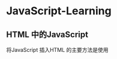 # JavaScript-Learning

## HTML 中的JavaScript

将JavaScript 插入HTML 的主要方法是使用<script>元素。这个元素是由网景公司创造出来，并最早在Netscape Navigator 2 中实现的。后来，这个元素被正式加入到HTML 规范。<script>元素下列8 个属性。

1. async：可选。表示应该立即开始下载脚本，但不能阻止其他页面动作，比如下载资源或等待其他脚本加载。只对外部脚本文件有效。

2. charset：可选。使用src 属性指定的代码字符集。这个属性很少使用，因为大多数浏览器不在乎它的值。

3. crossorigin：可选。配置相关请求的CORS（跨源资源共享）设置。默认不使用CORS。crossorigin="anonymous"配置文件请求不必设置凭据标志。crossorigin="use-credentials"设置凭据标志，意味着出站请求会包含凭据。

4. defer：可选。表示脚本可以延迟到文档完全被解析和显示之后再执行。只对外部脚本文件有效。在IE7 及更早的版本中，对行内脚本也可以指定这个属性。

5. integrity：可选。允许比对接收到的资源和指定的加密签名以验证子资源完整性（SRI，Subresource Integrity）。如果接收到的资源的签名与这个属性指定的签名不匹配，则页面会报错，脚本不会执行。这个属性可以用于确保内容分发网络（CDN，Content Delivery Network）不会提供恶意内容。

6. language：废弃。最初用于表示代码块中的脚本语言（如"JavaScript"、"JavaScript 1.2"或"VBScript"）。大多数浏览器都会忽略这个属性，不应该再使用它。

7. src：可选。表示包含要执行的代码的外部文件。

8. type：可选。代替language，表示代码块中脚本语言的内容类型（也称MIME 类型）。按照惯例，这个值始终都是"text/javascript"，尽管"text/javascript"和"text/ecmascript"都已经废弃了。JavaScript 文件的MIME 类型通常是"application/x-javascript"，不过给type 属性这个值有可能导致脚本被忽略。在非IE 的浏览器中有效的其他有"application/javascript"和"application/ecmascript"。如果这个值是module，则代码会被当成ES6 模块，而且只有这时候代码中才能出现import 和export 关键字。

JavaScript 是通过<script>元素插入到HTML 页面中的。这个元素可用于把JavaScript 代码嵌入到HTML 页面中，跟其他标记混合在一起，也可用于引入保存在外部文件中的JavaScript。本章的重点可以总结如下。

1. 要包含外部JavaScript 文件，必须将src 属性设置为要包含文件的URL。文件可以跟网页在同一台服务器上，也可以位于完全不同的域。

2. 所有<script>元素会依照它们在网页中出现的次序被解释。在不使用defer 和async 属性的情况下，包含在<script>元素中的代码必须严格按次序解释。

3. 对不推迟执行的脚本，浏览器必须解释完位于<script>元素中的代码，然后才能继续渲染页面的剩余部分。为此，通常应该把<script>元素放到页面末尾，介于主内容之后及</body>标签之前。

4. 可以使用defer 属性把脚本推迟到文档渲染完毕后再执行。推迟的脚本原则上按照它们被列出的次序执行。

5. 可以使用async 属性表示脚本不需要等待其他脚本，同时也不阻塞文档渲染，即异步加载。异步脚本不能保证按照它们在页面中出现的次序执行。

6. 通过使用`<noscript>`元素，可以指定在浏览器不支持脚本时显示的内容。如果浏览器支持并启用脚本，则`<noscript>`元素中的任何内容都不会被渲染。

### 语言基础

1. 区分大小写

2. 标志符：所谓标识符，就是变量、函数、属性或函数参数的名称。标识符可以由一或多个下列字符组成：

   1. 第一个字符必须是一个字母、下划线（_）或美元符号（$）；

   2. 剩下的其他字符可以是字母、下划线、美元符号或数字。

3. 注释

   1. 单行注释 //
   2. 多行注释 /* \n \n \n*/

4. 关键字与保留字

   1. break do in typeof

      case else instanceof var

      catch export new void

      class extends return while

      const finally super with

      continue for switch yield

      debugger function this

      default if throw

   2. 始终保留:

      enum

      严格模式下保留:

      implements package public

      interface protected static

      let private

      模块代码中保留:

      await

5. 变量

   1. var 声明的范围是函数作用域
   
   2. let 声明的范围是块作用域
   
      1.  暂时性死区
   
         let 与var 的另一个重要的区别，就是let 声明的变量不会在作用域中被提升。
   
      2. 全局声明
   
         与var 关键字不同，使用let 在全局作用域中声明的变量不会成为window 对象的属性（var 声明的变量则会）。
   
      3. 条件声明
   
         在使用var 声明变量时，由于声明会被提升，JavaScript 引擎会自动将多余的声明在作用域顶部合并为一个声明。因为let 的作用域是块，所以不可能检查前面是否已经使用let 声明过同名变量，同时也就不可能在没有声明的情况下声明它。
   
   3. const 的行为与let 基本相同，唯一一个重要的区别是用它声明变量时必须同时初始化变量，且尝试修改const 声明的变量会导致运行时错误。
   
6. ECMAScript 有6 种简单数据类型（也称为原始类型）：Undefined、Null、Boolean、Number、String 和Symbol。Symbol（符号）是ECMAScript 6 新增的。还有一种复杂数据类型叫Object（对象）。Object 是一种无序名值对的集合。因为在ECMAScript 中不能定义自己的数据类型，所有值都可以用上述7 种数据类型之一来表示。只有7 种数据类型似乎不足以表示全部数据。但ECMAScript 的数据类型很灵活，一种数据类型可以当作多种数据类型来使用。

   1. Undefined 类型只有一个值，就是特殊值undefined。当使用var 或let 声明了变量但没有初始化时，就相当于给变量赋予了undefined 值
   2. Null 类型同样只有一个值，即特殊值null。逻辑上讲，null 值表示一个空对象指针，这也是给typeof 传一个null 会返回"object"的原因
   3. Boolean（布尔值）类型是ECMAScript 中使用最频繁的类型之一，有两个字面值：true 和false。这两个布尔值不同于数值，因此true 不等于1，false 不等于0。
   4. ECMAScript 中最有意思的数据类型或许就是Number 了。Number 类型使用IEEE 754 格式表示整数和浮点值（在某些语言中也叫双精度值）。不同的数值类型相应地也有不同的数值字面量格式。
      1. 要定义浮点值，数值中必须包含小数点，而且小数点后面必须至少有一个数字。虽然小数点前面不是必须有整数，但推荐加上。
      2. 由于内存的限制，ECMAScript 并不支持表示这个世界上的所有数值。ECMAScript 可以表示的最小数值保存在Number.MIN_VALUE 中，这个值在多数浏览器中是5e324；可以表示的最大数值保存在Number.MAX_VALUE 中，这个值在多数浏览器中是1.797 693 134 862 315 7e+308。如果某个计算得到的数值结果超出了JavaScript 可以表示的范围，那么这个数值会被自动转换为一个特殊的Infinity（无穷）值。任何无法表示的负数以-Infinity（负无穷大）表示，任何无法表示的正数以Infinity（正无穷大）表示。
      3. 有一个特殊的数值叫NaN，意思是“不是数值”（Not a Number），用于表示本来要返回数值的操作失败了（而不是抛出错误）。比如，用0 除任意数值在其他语言中通常都会导致错误，从而中止代码执行。但在ECMAScript 中，0、+0 或0 相除会返回NaN
      4. 有3 个函数可以将非数值转换为数值：Number()、parseInt()和parseFloat()。Number()是转型函数，可用于任何数据类型。后两个函数主要用于将字符串转换为数值。对于同样的参数，这3 个函数执行的操作也不同
   5. String（字符串）数据类型表示零或多个16 位Unicode 字符序列。字符串可以使用双引号（"）、单引号（'）或反引号（`）标示
      1. 字符串数据类型包含一些字符字面量，用于表示非打印字符或有其他用途的字符
      2. ECMAScript 中的字符串是不可变的（immutable），意思是一旦创建，它们的值就不能变了。要修改某个变量中的字符串值，必须先销毁原始的字符串，然后将包含新值的另一个字符串保存到该变量.
      3. 有两种方式把一个值转换为字符串。首先是使用几乎所有值都有的toString()方法。这个方法唯一的用途就是返回当前值的字符串等价物。
      4. ECMAScript 6 新增了使用模板字面量定义字符串的能力。与使用单引号或双引号不同，模板字面量保留换行字符，可以跨行定义字符串.
      5. 模板字面量最常用的一个特性是支持字符串插值，也就是可以在一个连续定义中插入一个或多个值。技术上讲，模板字面量不是字符串，而是一种特殊的JavaScript 句法表达式，只不过求值后得到的是字符串。模板字面量在定义时立即求值并转换为字符串实例，任何插入的变量也会从它们最接近的作用域中取值
      6. 模板字面量也支持定义标签函数（tag function），而通过标签函数可以自定义插值行为。标签函数会接收被插值记号分隔后的模板和对每个表达式求值的结果。
         标签函数本身是一个常规函数，通过前缀到模板字面量来应用自定义行为，如下例所示。标签函数接收到的参数依次是原始字符串数组和对每个表达式求值的结果。这个函数的返回值是对模板字面量求值得到的字符串。
      7. 使用模板字面量也可以直接获取原始的模板字面量内容（如换行符或Unicode 字符），而不是被转换后的字符表示。为此，可以使用默认的String.raw 标签函数
   6. Symbol（符号）是ECMAScript 6 新增的数据类型。符号是原始值，且符号实例是唯一、不可变的。符号的用途是确保对象属性使用唯一标识符，不会发生属性冲突的危险。
      1. 符号需要使用Symbol()函数初始化。因为符号本身是原始类型，所以typeof 操作符对符号返回symbol。
      2. 如果运行时的不同部分需要共享和重用符号实例，那么可以用一个字符串作为键，在全局符号注册表中创建并重用符号。
      3. 凡是可以使用字符串或数值作为属性的地方，都可以使用符号。这就包括了对象字面量属性和Object.defineProperty()/Object.defineProperties()定义的属性。对象字面量只能在计算属性语法中使用符号作为属性。



### 操作符

#### 一元操作符

1. 递增/递减操作符

   递增和递减操作符直接照搬自C 语言，但有两个版本：前缀版和后缀版。顾名思义，前缀版就是位于要操作的变量前头，后缀版就是位于要操作的变量后头。前缀递增操作符会给数值加1，把两个加号（++）放到变量前头即可

2.  一元加和减

   一元加和减操作符对大多数开发者来说并不陌生，它们在ECMAScript 中跟在高中数学中的用途一样。一元加由一个加号（+）表示，放在变量前头，对数值没有任何影响：

#### 位操作符号

1.  按位非

   按位非操作符用波浪符（~）表示，它的作用是返回数值的一补数。按位非是ECMAScript 中为数不多的几个二进制数学操作符之一。

2. 按位与

   按位与操作符用和号（&）表示，有两个操作数。本质上，按位与就是将两个数的每一个位对齐，然后基于真值表中的规则，对每一位执行相应的与操作。

3. 按位或

   按位或操作符用管道符（|）表示，同样有两个操作数。

4. 按位异或

   按位异或用脱字符（^）表示，同样有两个操作数。

5. 左移

   左移操作符用两个小于号（<<）表示，会按照指定的位数将数值的所有位向左移动。比如，如果数值2（二进制10）向左移5 位，就会得到64（二进制1000000）

6. 有符号右移

   有符号右移由两个大于号（>>）表示，会将数值的所有32 位都向右移，同时保留符号（正或负）。有符号右移实际上是左移的逆运算。比如，如果将64 右移5 位，那就是2

7. 无符号右移

   无符号右移用3 个大于号表示（>>>），会将数值的所有32 位都向右移。对于正数，无符号右移与有符号右移结果相同。仍然以前面有符号右移的例子为例，64 向右移动5 位，会变成2

#### 布尔操作符

1. 逻辑非

   逻辑非操作符由一个叹号（!）表示，可应用给ECMAScript 中的任何值。这个操作符始终返回布尔值，无论应用到的是什么数据类型。逻辑非操作符首先将操作数转换为布尔值，然后再对其取反。换句话说，逻辑非操作符会遵循如下规则。

    如果操作数是对象，则返回false。

    如果操作数是空字符串，则返回true。

    如果操作数是非空字符串，则返回false。

    如果操作数是数值0，则返回true。

    如果操作数是非0 数值（包括Infinity），则返回false。

    如果操作数是null，则返回true。

    如果操作数是NaN，则返回true。

    如果操作数是undefined，则返回true。

2.  逻辑与

   逻辑与操作符由两个和号（&&）表示，应用到两个值

    如果第一个操作数是对象，则返回第二个操作数。

    如果第二个操作数是对象，则只有第一个操作数求值为true 才会返回该对象。

    如果两个操作数都是对象，则返回第二个操作数。

    如果有一个操作数是null，则返回null。

    如果有一个操作数是NaN，则返回NaN。

    如果有一个操作数是undefined，则返回undefined。

3. 逻辑或

   逻辑或操作符由两个管道符（||）

    如果第一个操作数是对象，则返回第一个操作数。

    如果第一个操作数求值为false，则返回第二个操作数。

    如果两个操作数都是对象，则返回第一个操作数。

    如果两个操作数都是null，则返回null。

    如果两个操作数都是NaN，则返回NaN。

    如果两个操作数都是undefined，则返回undefined。

#### 乘性操作符

1. 乘法操作符

   乘法操作符由一个星号（*）表示，可以用于计算两个数值的乘积。其语法类似于C 语言

    如果操作数都是数值，则执行常规的乘法运算，即两个正值相乘是正值，两个负值相乘也是正

   值，正负符号不同的值相乘得到负值。如果ECMAScript 不能表示乘积，则返回Infinity 或

   -Infinity。

    如果有任一操作数是NaN，则返回NaN。

    如果是Infinity 乘以0，则返回NaN。

    如果是Infinity 乘以非0 的有限数值，则根据第二个操作数的符号返回Infinity 或-Infinity。

    如果是Infinity 乘以Infinity，则返回Infinity。

    如果有不是数值的操作数，则先在后台用Number()将其转换为数值，然后再应用上述规则。

2. 除法操作符

   除法操作符由一个斜杠（/）表示，用于计算第一个操作数除以第二个操作数的商

    如果操作数都是数值，则执行常规的除法运算，即两个正值相除是正值，两个负值相除也是正

   值，符号不同的值相除得到负值。如果ECMAScript不能表示商，则返回Infinity 或-Infinity。

    如果有任一操作数是NaN，则返回NaN。

    如果是Infinity 除以Infinity，则返回NaN。

    如果是0 除以0，则返回NaN。

    如果是非0 的有限值除以0，则根据第一个操作数的符号返回Infinity 或-Infinity。

    如果是Infinity 除以任何数值，则根据第二个操作数的符号返回Infinity 或-Infinity。

    如果有不是数值的操作数，则先在后台用Number()函数将其转换为数值，然后再应用上述规则。

3. 取模操作符

   取模（余数）操作符由一个百分比符号（%）

    如果操作数是数值，则执行常规除法运算，返回余数。

    如果被除数是无限值，除数是有限值，则返回NaN。

    如果被除数是有限值，除数是0，则返回NaN。

    如果是Infinity 除以Infinity，则返回NaN。

    如果被除数是有限值，除数是无限值，则返回被除数。

    如果被除数是0，除数不是0，则返回0。

    如果有不是数值的操作数，则先在后台用Number()函数将其转换为数值，然后再应用上述规则。
